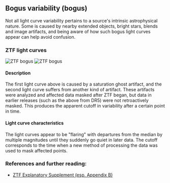 ## Bogus variability (bogus)

Not all light curve variability pertains to a source's intrinsic astrophysical nature. Some is caused by nearby extended objects, bright stars, blends and image artifacts, and being aware of how such bogus light curves appear can help avoid confusion.

### ZTF light curves
![ZTF bogus](data/bogus_1.png)
![ZTF bogus](data/bogus_2.png)

#### Description
The first light curve above is caused by a saturation ghost artifact, and the second light curve suffers from another kind of artifact. These artifacts were analyzed and affected data masked after ZTF began, but data in earlier releases (such as the above from DR5) were not retroactively masked. This produces the apparent cutoff in variability after a certain point in time.

#### Light curve characteristics
The light curves appear to be "flaring" with departures from the median by multiple magnitudes until they suddenly go quiet in later data. The cutoff corresponds to the time when a new method of processing the data was used to mask affected points.

### References and further reading:
- [ZTF Explanatory Supplement (esp. Appendix B)](https://irsa.ipac.caltech.edu/data/ZTF/docs/ztf_explanatory_supplement.pdf)
